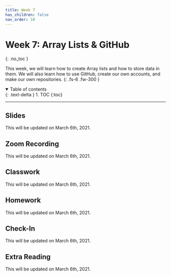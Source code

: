 ```yaml
---
title: Week 7
has_children: false
nav_order: 10
---
```


# Week 7: Array Lists & GitHub
{: .no_toc }

This week, we will learn how to create Array lists and how to store data in them. We will also learn how to use GitHub, create our own accounts, and make our own repositories.
{: .fs-6 .fw-300 }

<details open markdown="block">
  <summary>
    Table of contents
  </summary>
  {: .text-delta }
1. TOC
{:toc}
</details>

---

## Slides

This will be updated on March 6th, 2021.

## Zoom Recording

This will be updated on March 6th, 2021.

## Classwork

This will be updated on March 6th, 2021.

## Homework

This will be updated on March 6th, 2021.

## Check-In

This will be updated on March 6th, 2021.

## Extra Reading

This will be updated on March 6th, 2021.